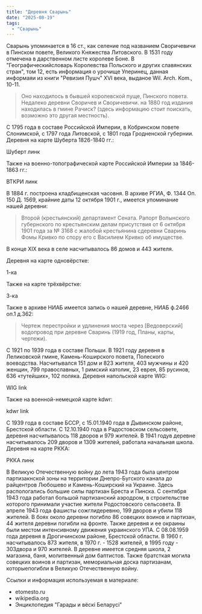 ```yaml
---
title: "Деревня Сварынь"
date: "2025-08-19"
tags: 
  - "Сварынь"
---
```


Сварынь упоминается в 16 ст., как селение под названием Своричевичи в Пинском повете, Великого Княжества Литовского. В 1531 году отмечена в дарственном листе королеве Боне. В "Географическийсловарь Королевства Польского и других славянских стран", том 12, есть информация о урочище Уперинец, данная информаяи из книги "Ревизия Пушч" XVI века, выданое Wil. Arch. Kom., 10-11.

> Оно находилось в бывшей королевской пуще, Пинского повета. Недалеко деревни Своричев и Своричевичи. на 1880 год издания находилась в гмине Рачиск? (здесь информацию стоит поискать, возможно это другая местность).

С 1795 года в составе Российской Империи, в Кобринском повете Слонимской, с 1797 года Литовской, с 1801 года Гродненской губернии. Деревня на карте Шуберта 1826-1840 гг.:

Шуберт линк

Также на военно-топографической карте Российской Империи за 1846-1863 гг.:

ВТКРИ линк

В 1884 г. построена кладбищенская часовня. В архиве РГИА, Ф. 1344 Оп. 150 Д. 1569, крайние даты 12 октября 1901 г., имеется упоминание нашей деревни:

> Второй (крестьянский) департамент Сената. Рапорт Волынского губернского по крестьянским делам присутствия от 6 октября 1901 года за № 3168 с жалобой крестьянина сдеревни Сваринь Фомы Кривко по спору его с Василием Кривко об имуществе.

В конце XIX века в селе насчитывалось 86 домов и 443 жителя.

Деревня на карте одновёрстке:

1-ка

Также на карте трёхвёрстке:

3-ка

Также в архиве НИАБ имеется запись о нашей деревне, НИАБ ф.2466 оп.1 д.362:

> Чертеж перестройки и удлинения моста через [Ведоверский] водопровод при деревне Сваринь (1919 год, Планы, карты, чертежи).

С 1921 по 1939 года в составе Польши. В 1921 году деревня в Леликовской гмине, Камень-Коширского повета, Полеского воеводства. Насчитывался 151 дом и 823 жителя, 403 мужчины и 420 женщин, 799 православных, 1 римский католик, 23 еврея, 85 русинов, 636 «тутейших», 102 поляка. Деревня напольской карте WIG:

WIG link

Также на военной-немецкой карте kdwr:

kdwr link

С 1939 года в составе БССР, с 15.01.1940 года  в Дывинском районе, Брестской области. С 12.10.1940 года в Радостовском сельсовете, деревня насчитывалось 118 дворов и 979 жителей. В 1941 годув деревне насчитывалось 209 дворов и 1309 жителей, работала начальная школа. Деревня на карте РККА:

РККА линк

В Великую Отечественную войну до лета 1943  года была центром партизакнской зоны на территории Днепро-Бугского канала до райцентров Любошево и Камень-Коширский на Украине. Здесь распологались большие силы партизан Бреста и Пинска. С сентября 1943 года работал большой партизанский аэродром, в строительстве которого принимали участие жители Родостовского сельсовета. В апреле 1943 года фашисты сожглидеревню, 199 дворов и убили 118 жителей. В боях около деревни погибло 86 совецких воинов и партизан, 44 жителя деревни погибли на фронте. Также деревня и ее окраины были местом интенсивному движения украинского УПА.  С 08.08.1959 года деревня в Дрогичинском районе, Брестской области. В 1960 г. насчитывалось 873 жителя, в 1970 г. - 1528 жителей, в 1995 году - 303двора и 970 жителей. В деревне имеется средняя школа, 2 магазина, баня, молитвенный дом баптистов. Также братсткая могила совецких воинов и партизан, мемориальная доска партизанам, которыепогибли в Великую Отечественную войну.

Ссылки и информация используемая в материале:
- etomesto.ru
- wikipedia.org
- Энциклопедия "Гарады и вёскi Беларусi"
